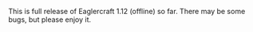 This is full release of Eaglercraft 1.12 (offline) so far. There may be some bugs, but please enjoy it.

